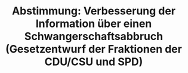 ---
abstimmung:
  abstimmung: 3
  bundestagssitzung: 83
  datum: 21. Februar 2019
  legislaturperiode: 19
categories:
- Todo
data:
- title: Abstimmungsergebnis 20190221_3-data.pdf
  url: /res/2021-btw/abstimmungsergebnisse/20190221_3-data.pdf
- title: Abstimmungsergebnis 20190221_3_xls-data.xls
  url: /res/2021-btw/abstimmungsergebnisse/20190221_3_xls-data.xls
- title: Abstimmungsergebnis 20190221_3_xls-datacsv
  url: /res/2021-btw/abstimmungsergebnisse/csv/20190221_3_xls-datacsv
ergebnis:
  AfD:
    enthaltung: 0
    gesamt: 91
    ja: 1
    nein: 75
    nichtabgegeben: 15
    ungueltig: 0
  Bündnis 90/Die Grünen:
    enthaltung: 0
    gesamt: 67
    ja: 0
    nein: 65
    nichtabgegeben: 2
    ungueltig: 0
  Die Linke:
    enthaltung: 0
    gesamt: 69
    ja: 0
    nein: 62
    nichtabgegeben: 7
    ungueltig: 0
  FDP:
    enthaltung: 4
    gesamt: 80
    ja: 0
    nein: 68
    nichtabgegeben: 8
    ungueltig: 0
  cdu/csu:
    enthaltung: 0
    gesamt: 246
    ja: 231
    nein: 1
    nichtabgegeben: 14
    ungueltig: 0
  file: 20190221_3_xls-data.xls
  fraktionslos:
    enthaltung: 0
    gesamt: 4
    ja: 1
    nein: 0
    nichtabgegeben: 3
    ungueltig: 0
  spd:
    enthaltung: 0
    gesamt: 152
    ja: 137
    nein: 6
    nichtabgegeben: 9
    ungueltig: 0
layout: abstimmung
links:
- title: Link zu bundestag.de
  url: https://www.bundestag.de/parlament/plenum/abstimmung/abstimmung?id=580
preview: 'Deutscher Bundestag


  83. Sitzung des Deutschen Bundestages

  am Donnerstag, 21. Februar 2019


  Endgültiges Ergebnis der Namentlichen Abstimmung Nr. 3


  Gesetzentwurf der Fraktionen der CDU/CSU und SPD

  Entwurf eines Gesetzes zur Verbesserung der Information über einen

  Schwangerschaftsabbruch

  - Drucksachen 19/7693 und 19/7965 -'
tags:
- Todo
title: 'Abstimmung: Verbesserung der Information über einen Schwangerschaftsabbruch
  (Gesetzentwurf der Fraktionen der CDU/CSU und SPD)'
---